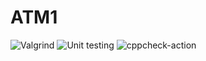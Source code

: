 # ATM1
![Valgrind](https://github.com/99002761/ATM1/workflows/Valgrind/badge.svg)
![Unit testing](https://github.com/99002761/ATM1/workflows/Unit%20testing/badge.svg)
![cppcheck-action](https://github.com/99002761/ATM1/workflows/cppcheck-action/badge.svg)
